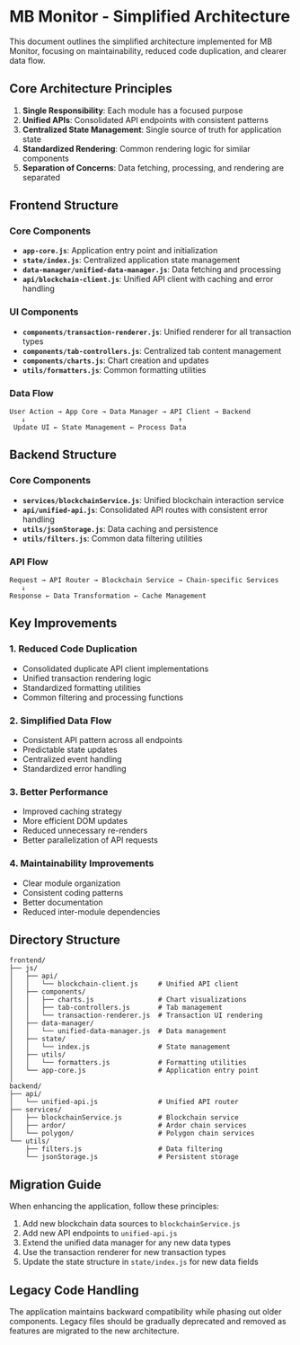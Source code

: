 # MB Monitor - Simplified Architecture

This document outlines the simplified architecture implemented for MB Monitor, focusing on maintainability, reduced code duplication, and clearer data flow.

## Core Architecture Principles

1. **Single Responsibility**: Each module has a focused purpose
2. **Unified APIs**: Consolidated API endpoints with consistent patterns
3. **Centralized State Management**: Single source of truth for application state
4. **Standardized Rendering**: Common rendering logic for similar components
5. **Separation of Concerns**: Data fetching, processing, and rendering are separated

## Frontend Structure

### Core Components

- **`app-core.js`**: Application entry point and initialization
- **`state/index.js`**: Centralized application state management
- **`data-manager/unified-data-manager.js`**: Data fetching and processing
- **`api/blockchain-client.js`**: Unified API client with caching and error handling

### UI Components

- **`components/transaction-renderer.js`**: Unified renderer for all transaction types
- **`components/tab-controllers.js`**: Centralized tab content management
- **`components/charts.js`**: Chart creation and updates
- **`utils/formatters.js`**: Common formatting utilities

### Data Flow

```
User Action → App Core → Data Manager → API Client → Backend
   ↓                                      ↑
 Update UI ← State Management ← Process Data
```

## Backend Structure

### Core Components

- **`services/blockchainService.js`**: Unified blockchain interaction service
- **`api/unified-api.js`**: Consolidated API routes with consistent error handling
- **`utils/jsonStorage.js`**: Data caching and persistence
- **`utils/filters.js`**: Common data filtering utilities

### API Flow

```
Request → API Router → Blockchain Service → Chain-specific Services
   ↓
Response ← Data Transformation ← Cache Management
```

## Key Improvements

### 1. Reduced Code Duplication

- Consolidated duplicate API client implementations
- Unified transaction rendering logic
- Standardized formatting utilities
- Common filtering and processing functions

### 2. Simplified Data Flow

- Consistent API pattern across all endpoints
- Predictable state updates
- Centralized event handling
- Standardized error handling

### 3. Better Performance

- Improved caching strategy
- More efficient DOM updates
- Reduced unnecessary re-renders
- Better parallelization of API requests

### 4. Maintainability Improvements

- Clear module organization
- Consistent coding patterns
- Better documentation
- Reduced inter-module dependencies

## Directory Structure

```
frontend/
├── js/
│   ├── api/
│   │   └── blockchain-client.js     # Unified API client
│   ├── components/
│   │   ├── charts.js                # Chart visualizations
│   │   ├── tab-controllers.js       # Tab management
│   │   └── transaction-renderer.js  # Transaction UI rendering
│   ├── data-manager/
│   │   └── unified-data-manager.js  # Data management
│   ├── state/
│   │   └── index.js                 # State management
│   ├── utils/
│   │   └── formatters.js            # Formatting utilities
│   └── app-core.js                  # Application entry point
│
backend/
├── api/
│   └── unified-api.js               # Unified API router
├── services/
│   ├── blockchainService.js         # Blockchain service
│   ├── ardor/                       # Ardor chain services
│   └── polygon/                     # Polygon chain services
└── utils/
    ├── filters.js                   # Data filtering
    └── jsonStorage.js               # Persistent storage
```

## Migration Guide

When enhancing the application, follow these principles:

1. Add new blockchain data sources to `blockchainService.js`
2. Add new API endpoints to `unified-api.js`
3. Extend the unified data manager for any new data types
4. Use the transaction renderer for new transaction types
5. Update the state structure in `state/index.js` for new data fields

## Legacy Code Handling

The application maintains backward compatibility while phasing out older components. Legacy files should be gradually deprecated and removed as features are migrated to the new architecture.